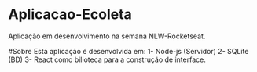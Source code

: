 # Aplicacao-Ecoleta
Aplicação em desenvolvimento na semana NLW-Rocketseat.

#Sobre
Está aplicação é desenvolvida em:
1- Node-js (Servidor)
2- SQLite (BD)
3- React como bilioteca para a construção de interface.
